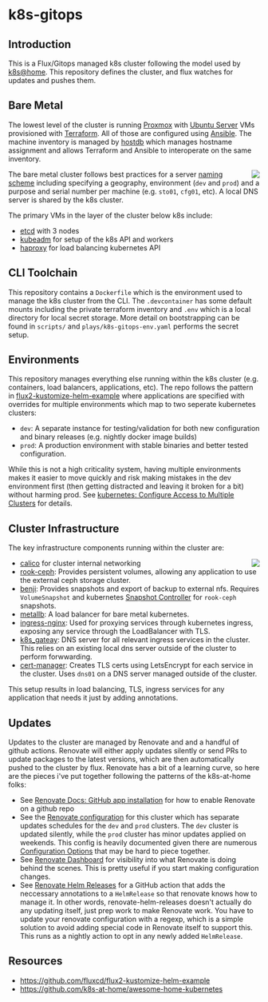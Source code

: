 # k8s-gitops

## Introduction

This is a Flux/Gitops managed k8s cluster following the model used by [k8s@home](https://github.com/k8s-at-home). This repository defines the cluster, and flux watches for updates and pushes them.

## Bare Metal

The lowest level of the cluster is running [Proxmox](https://www.proxmox.com) with
[Ubuntu Server](https://ubuntu.com/server) VMs provisioned with
[Terraform](https://www.terraform.io/). All of those are configured using
[Ansible](https://www.ansible.com/). The machine inventory is managed by
[hostdb](https://github.com/allenporter/hostdb) which manages hostname assignment
and allows Terraform and Ansible to interoperate on the same inventory.

<img
src="https://docs.google.com/drawings/d/e/2PACX-1vQSdj_iQgONocRCS5xzm-SGVDlHUF5PFnhRMoef2jgxjehC9hKFuafqKDzUIznGV9FOEWNEFlnstKSt/pub?w=433&amp;h=379"
align=right>

The bare metal cluster follows best practices for a server [naming
scheme](https://mnx.io/blog/a-proper-server-naming-scheme/) including specifying a geography, environment (`dev` and `prod`) and a purpose and serial number per machine (e.g. `sto01`, `cfg01`, etc). A local DNS server is shared by the k8s cluster.

The primary VMs in the layer of the cluster below k8s include:

  - [etcd](https://etcd.io/) with 3 nodes
  - [kubeadm](https://kubernetes.io/docs/setup/production-environment/tools/kubeadm/) for setup of the k8s API and workers
  - [haproxy](http://www.haproxy.org/) for load balancing kubernetes API

## CLI Toolchain

This repository contains a `Dockerfile` which is the environment used to manage the k8s cluster
from the CLI. The `.devcontainer` has some default mounts including the private terraform
inventory and `.env` which is a local directory for local secret storage. More detail on
bootstrapping can be found in `scripts/` and `plays/k8s-gitops-env.yaml` performs the secret setup.

## Environments

This repository manages everything else running within the k8s cluster (e.g. containers, load balancers, applications, etc). The repo follows the pattern in [flux2-kustomize-helm-example](https://github.com/fluxcd/flux2-kustomize-helm-example) where applications are specified with overrides for multiple environments which map to two seperate kubernetes clusters:

- `dev`: A separate instance for testing/validation for both new configuration and binary releases (e.g. nightly docker image builds)
- `prod`: A production environment with stable binaries and better tested configuration.

While this is not a high criticality system, having multiple environments makes it easier to move quickly and risk making mistakes in the dev environment first (then getting distracted and leaving it broken for a bit) without harming prod. See [kubernetes: Configure Access to Multiple Clusters](https://kubernetes.io/docs/tasks/access-application-cluster/configure-access-multiple-clusters/) for details.

## Cluster Infrastructure

The key infrastructure components running within the cluster are:

<img
src="https://docs.google.com/drawings/d/e/2PACX-1vSZh09V6luZjHGP7YWNVQM9tGQ69R7exD--vz7lknp6Z2OuMDItiVjTSJhjVN2Y-PPaoQoqx2x3D0Ey/pub?w=481&amp;h=374"
align=right>

  - [calico](https://docs.projectcalico.org/about/about-calico) for cluster internal networking
  - [rook-ceph](https://rook.io/): Provides persistent volumes, allowing any application to use the external ceph storage cluster.
  - [benji](https://benji-backup.me/): Provides snapshots and export of backup to external nfs. Requires `VolumeSnapshot` and kubernetes [Snapshot Controller](https://kubernetes-csi.github.io/docs/snapshot-controller.html) for `rook-ceph` snapshots.
  - [metallb](https://metallb.universe.tf/): A load balancer for bare metal kubernetes.
  - [ingress-nginx](https://github.com/kubernetes/ingress-nginx): Used for proxying services through kubernetes ingress, exposing any service through the LoadBalancer with TLS.
  - [k8s_gateay](https://github.com/ori-edge/k8s_gateway): DNS server for all relevant ingress services in the cluster. This relies on an existing local dns server outside of the cluster to perform forwwarding.
  - [cert-manager](https://cert-manager.io/docs/): Creates TLS certs using LetsEncrypt for each service in the cluster. Uses `dns01` on a DNS server managed outside of the cluster.

This setup results in load balancing, TLS, ingress services for any application that needs it just by adding annotations.

## Updates

Updates to the cluster are managed by Renovate and and a handful of github actions. Renovate will either apply updates
silently or send PRs to update packages to the latest versions, which are then automatically pushed to the cluster by
flux. Renovate has a bit of a learning curve, so here are the pieces i've put together following the patterns of the
k8s-at-home folks:

- See [Renovate Docs: GitHub app installation](https://docs.renovatebot.com/install-github-app/) for how to enable Renovate on a github repo
- See the [Renovate configuration](renovate.json5) for this cluster which has separate updates schedules for the `dev`
  and `prod` clusters. The `dev` cluster is updated silently, while the `prod` cluster has minor updates applied on
  weekends. This config is heavily documented given there are numerous [Configuration Options](https://docs.renovatebot.com/configuration-options/) that may be hard to piece together.
- See [Renovate Dashboard](https://app.renovatebot.com/dashboard) for visibility into what Renovate is doing behind the
  scenes. This is pretty useful if you start making configuration changes.
- See [Renovate Helm Releases](https://github.com/k8s-at-home/renovate-helm-releases) for a GitHub action that adds the
  neccessary annotations to a `HelmRelease` so that renovate knows how to manage it. In other words, renovate-helm-releases
  doesn't actually do any updating itself, just prep work to make Renovate work. You have to update your renovate
  configuration with a regexp, which is a simple solution to avoid adding special code in Renovate itself to support
  this. This runs as a nightly action to opt in any newly added `HelmRelease`.

## Resources

  - https://github.com/fluxcd/flux2-kustomize-helm-example
  - https://github.com/k8s-at-home/awesome-home-kubernetes
